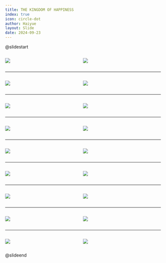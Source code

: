 ```yaml
---
title: THE KINGDOM OF HAPPINESS
index: true
icon: circle-dot
author: Haiyue
layout: Slide
date: 2024-09-23
---
```

 
@slidestart

<div style="display:flex">
<div style="flex:1">

![](/reading/english/Level-Q/THE%20KINGDOM%20OF%20HAPPINESS/001.webp)
</div>
<div style="flex:1">

![](/reading/english/Level-Q/THE%20KINGDOM%20OF%20HAPPINESS/002.webp)
</div>
</div>

---

<div style="display:flex">
<div style="flex:1">

![](/reading/english/Level-Q/THE%20KINGDOM%20OF%20HAPPINESS/003.webp)
</div>
<div style="flex:1">

![](/reading/english/Level-Q/THE%20KINGDOM%20OF%20HAPPINESS/004.webp)
</div>
</div>

---

<div style="display:flex">
<div style="flex:1">

![](/reading/english/Level-Q/THE%20KINGDOM%20OF%20HAPPINESS/005.webp)
</div>
<div style="flex:1">

![](/reading/english/Level-Q/THE%20KINGDOM%20OF%20HAPPINESS/006.webp)
</div>
</div>

---

<div style="display:flex">
<div style="flex:1">

![](/reading/english/Level-Q/THE%20KINGDOM%20OF%20HAPPINESS/007.webp)
</div>
<div style="flex:1">

![](/reading/english/Level-Q/THE%20KINGDOM%20OF%20HAPPINESS/008.webp)
</div>
</div>

---

<div style="display:flex">
<div style="flex:1">

![](/reading/english/Level-Q/THE%20KINGDOM%20OF%20HAPPINESS/009.webp)
</div>
<div style="flex:1">

![](/reading/english/Level-Q/THE%20KINGDOM%20OF%20HAPPINESS/010.webp)
</div>
</div>

---

<div style="display:flex">
<div style="flex:1">

![](/reading/english/Level-Q/THE%20KINGDOM%20OF%20HAPPINESS/011.webp)
</div>
<div style="flex:1">

![](/reading/english/Level-Q/THE%20KINGDOM%20OF%20HAPPINESS/012.webp)
</div>
</div>

---

<div style="display:flex">
<div style="flex:1">

![](/reading/english/Level-Q/THE%20KINGDOM%20OF%20HAPPINESS/013.webp)
</div>
<div style="flex:1">

![](/reading/english/Level-Q/THE%20KINGDOM%20OF%20HAPPINESS/014.webp)
</div>
</div>

---

<div style="display:flex">
<div style="flex:1">

![](/reading/english/Level-Q/THE%20KINGDOM%20OF%20HAPPINESS/015.webp)
</div>
<div style="flex:1">

![](/reading/english/Level-Q/THE%20KINGDOM%20OF%20HAPPINESS/016.webp)
</div>
</div>

---

<div style="display:flex">
<div style="flex:1">

![](/reading/english/Level-Q/THE%20KINGDOM%20OF%20HAPPINESS/017.webp)
</div>
<div style="flex:1">

![](/reading/english/Level-Q/THE%20KINGDOM%20OF%20HAPPINESS/018.webp)
</div>
</div>

@slideend